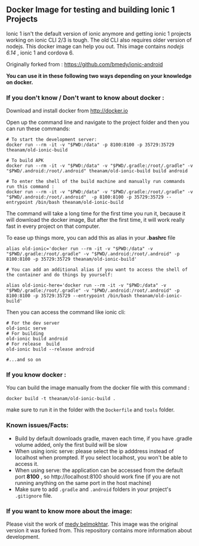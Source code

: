 ## Docker Image for testing and building Ionic 1 Projects 


 Ionic 1 isn't the default version of ionic anymore and getting ionic 1 projects working on ionic CLI 2/3 is tough. The old CLI also requires older version of nodejs. This docker image can help you out. This image contains *nodejs 6.14* , ionic 1 and cordova 6. 

Originally forked from : <https://github.com/bmedy/ionic-android>

**You can use it in these following two ways depending on your knowledge on docker.** 

### If you don't know / Don't want to know about docker : 

Download and install docker from <http://docker.io>

Open up the command line and navigate to the project folder and then you can run these commands:

    # To start the development server:
    docker run --rm -it -v "$PWD:/data" -p 8100:8100 -p 35729:35729 theanam/old-ionic-build

    # To build APK 
    docker run --rm -it -v "$PWD:/data" -v "$PWD/.gradle:/root/.gradle" -v "$PWD/.android:/root/.android" theanam/old-ionic-build build android

    # To enter the shell of the build machine and manually run commands run this command :
    docker run --rm -it -v "$PWD:/data" -v "$PWD/.gradle:/root/.gradle" -v "$PWD/.android:/root/.android"  -p 8100:8100 -p 35729:35729 --entrypoint /bin/bash theanam/old-ionic-build

The command will take a long time for the first time you run it, because it will download the docker image, But after the first time, it will work really fast in every project on that computer.


To ease up things more, you can add this as alias in your **.bashrc** file 

    alias old-ionic='docker run --rm -it -v "$PWD:/data" -v "$PWD/.gradle:/root/.gradle" -v "$PWD/.android:/root/.android" -p 8100:8100 -p 35729:35729 theanam/old-ionic-build'

    # You can add an additional alias if you want to access the shell of the container and do things by yourself: 

    alias old-ionic-here='docker run --rm -it -v "$PWD:/data" -v "$PWD/.gradle:/root/.gradle" -v "$PWD/.android:/root/.android" -p 8100:8100 -p 35729:35729 --entrypoint /bin/bash theanam/old-ionic-build'

Then you can access the command like ionic cli:

    # For the dev server
    old-ionic serve
    # For building 
    old-ionic build android
    # For release  build
    old-ionic build --release android

    #...and so on

### If you know docker :

You can build the image manually from the docker file with this command :

    docker build -t theanam/old-ionic-build .

make sure to run it in the folder with the `Dockerfile` and `tools` folder. 

### Known issues/Facts:

* Build by default downloads gradle, maven each time, if you have .gradle volume added, only the first build will be slow
* When using ionic serve: please select the ip adddress instead of localhost when prompted. If you select localhost, you won't be able to access it.
* When using serve: the application can be accessed from the default port **8100** , so http://localhost:8100 should work fine (if you are not running anything on the same port in the host machine) 
* Make sure to add `.gradle` and `.android` folders in your project's `.gitignore` file.

### If you want to know more about the image: 

Please visit the work of [medy belmokhtar](https://github.com/bmedy/ionic-android). This image was the original version it was forked from. This repository contains more information about development.


